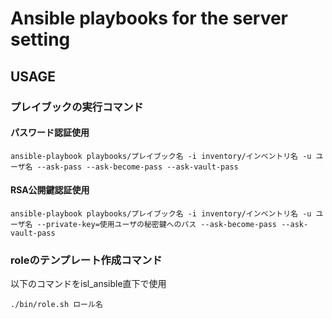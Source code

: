 # Ansible playbooks for the server setting

## USAGE

### プレイブックの実行コマンド

#### パスワード認証使用
```
ansible-playbook playbooks/プレイブック名 -i inventory/インベントリ名 -u ユーザ名 --ask-pass --ask-become-pass --ask-vault-pass
```

#### RSA公開鍵認証使用

```
ansible-playbook playbooks/プレイブック名 -i inventory/インベントリ名 -u ユーザ名 --private-key=使用ユーザの秘密鍵へのパス --ask-become-pass --ask-vault-pass
```

### roleのテンプレート作成コマンド

以下のコマンドをisl_ansible直下で使用

```
./bin/role.sh ロール名
```
